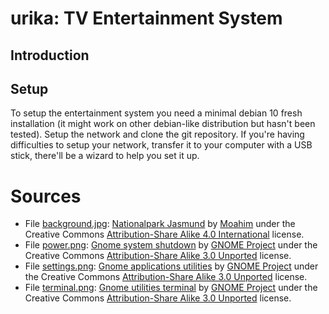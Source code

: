 urika: TV Entertainment System
==============================

Introduction
------------

Setup
-----

To setup the entertainment system you need a minimal debian 10 fresh installation (it might work on other debian-like distribution but hasn't been tested).
Setup the network and clone the git repository.
If you're having difficulties to setup your network, transfer it to your computer with a USB stick, there'll be a wizard to help you set it up.

Sources
=======

+ File [background.jpg](../master/html/images/background.jpg): [Nationalpark Jasmund](https://en.wikipedia.org/wiki/File:2019_-_Nationalpark_Jasmund_-_03.jpg) by [Moahim](https://commons.wikimedia.org/wiki/User:Moahim) under the Creative Commons [Attribution-Share Alike 4.0 International](https://creativecommons.org/licenses/by-sa/4.0/deed.en) license.
+ File [power.png](../master/html/icons/power.png): [Gnome system shutdown](https://commons.wikimedia.org/wiki/File:Gnome-system-shutdown.svg) by [GNOME Project](https://www.gnome.org/) under the Creative Commons [Attribution-Share Alike 3.0 Unported](https://creativecommons.org/licenses/by-sa/3.0/deed.en) license.
+ File [settings.png](../master/html/icons/settings.png): [Gnome applications utilities](https://commons.wikimedia.org/wiki/File:Gnome-applications-utilities.svg) by [GNOME Project](https://www.gnome.org/) under the Creative Commons [Attribution-Share Alike 3.0 Unported](https://creativecommons.org/licenses/by-sa/3.0/deed.en) license.
+ File [terminal.png](../master/html/icons/terminal.png): [Gnome utilities terminal](https://commons.wikimedia.org/wiki/File:Gnome-utilities-terminal.svg) by [GNOME Project](https://www.gnome.org/) under the Creative Commons [Attribution-Share Alike 3.0 Unported](https://creativecommons.org/licenses/by-sa/3.0/deed.en) license.
